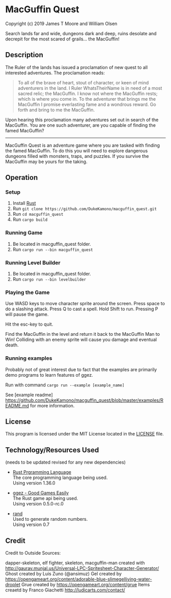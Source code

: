 # MacGuffin Quest
Copyright (c) 2019 James T Moore and William Olsen

Search lands far and wide, dungeons dark and deep, ruins desolate and decrepit for the most scared of grails… the MacGuffin!

## Description
The Ruler of the lands has issued a proclamation of new quest to all interested adventures. The proclamation reads:

> To all of the brave of heart, stout of character, or keen of mind adventurers in the land. I Ruler WhatsTheirName is in need of a most sacred relic; the MacGuffin. I know not where the MacGuffin rests; which is where you come in. To the adventurer that brings me the MacGuffin I promise everlasting fame and a wondrous reward. Go forth and bring to me the MacGuffin.

Upon hearing this proclamation many adventures set out in search of the MacGuffin. You are one such adventurer, are you capable of finding the famed MacGuffin?

---

MacGuffin Quest is an adventure game where you are tasked with finding the famed MacGuffin. To do this you will need to explore dangerous dungeons filled with monsters, traps, and puzzles. If you survive the MacGuffin may be yours for the taking.

## Operation

### Setup
1. Install [Rust](https://www.rust-lang.org/)  
2. Run `git clone https://github.com/DukeKamono/macguffin_quest.git`
3. Run `cd macguffin_quest`
4. Run `cargo build`

### Running Game

1. Be located in macguffin_quest folder.
2. Run `cargo run --bin macguffin_quest`

### Running Level Builder

1. Be located in macguffin_quest folder.
2. Run `cargo run --bin levelbuilder`

### Playing the Game
Use WASD keys to move character sprite around the screen.
Press space to do a slashing attack.
Press Q to cast a spell.
Hold Shift to run.
Pressing P will pause the game.

Hit the esc-key to quit.

Find the MacGuffin in the level and return it back to the MacGuffin Man to Win!
Colliding with an enemy sprite will cause you damage and eventual death.

### Running examples
Probably not of great interest due to fact that the examples are primarily demo programs to learn features of ggez.

Run with command `cargo run --example [example_name]`

See [example readme] https://github.com/DukeKamono/macguffin_quest/blob/master/examples/README.md for more information.

## License 
This program is licensed under the MIT License located in the [LICENSE](https://github.com/DukeKamono/macguffin_quest/blob/master/LICENSE) file.

## Technology/Resources Used
(needs to be updated revised for any new dependencies)

* [Rust Prgramming Language](https://www.rust-lang.org/)  
The core programming language being used.  
Using version 1.36.0

* [ggez - Good Games Easily](https://github.com/ggez/ggez)  
The Rust game api being used.  
Using version 0.5.0-rc.0

* [rand](https://github.com/rust-random/rand)  
Used to generate random numbers.  
Using version 0.7

## Credit
Credit to Outside Sources:

dapper-skeleton, elf fighter, skeleton, macguffin-man created with http://gaurav.munjal.us/Universal-LPC-Spritesheet-Character-Generator/
Ghost created by Luis Zuno (@ansimuz)
Gel created by https://opengameart.org/content/adorable-blue-slimegelliving-water-droplet
Grue created by https://opengameart.org/content/grue
Items creaetd by Franco Giachetti http://ludicarts.com/contact/
